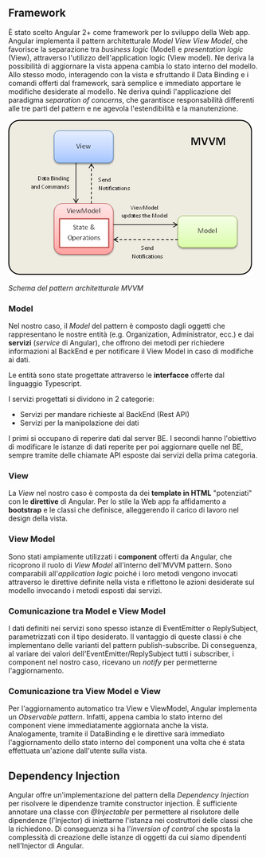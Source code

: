 ## Framework

È stato scelto Angular 2+ come framework per lo sviluppo della Web app. Angular implementa il pattern architetturale *Model View View Model*, che favorisce la separazione tra *business logic* (Model) e *presentation logic* (View), attraverso l'utilizzo dell'application logic (View model). Ne deriva la possibilità di aggiornare la vista appena cambia lo stato interno del modello. Allo stesso modo, interagendo con la vista e sfruttando il Data Binding e i comandi offerti dal framework, sarà semplice e immediato apportare le modifiche desiderate al modello. Ne deriva quindi l'applicazione del paradigma *separation of concerns*, che garantisce responsabilità differenti alle tre parti del pattern e ne agevola l'estendibilità e la manutenzione.

![!MVVM](../Immagini/WebApp/MVVMPattern.png "MVVM di Angular")
<figcaption> <em> Schema del pattern architetturale MVVM </em> </figcaption>

### Model

Nel nostro caso, il *Model* del pattern è composto dagli oggetti che rappresentano le nostre entità (e.g. Organization, Administrator, ecc.) e dai **servizi** (*service* di Angular), che offrono dei metodi per richiedere informazioni al BackEnd e per notificare il View Model in caso di modifiche ai dati.

Le entità sono state progettate attraverso le **interfacce** offerte dal linguaggio Typescript.

I servizi progettati si dividono in 2 categorie:

-   Servizi per mandare richieste al BackEnd (Rest API)
-   Servizi per la manipolazione dei dati

I primi si occupano di reperire dati dal server BE. I secondi hanno l'obiettivo di modificare le istanze di dati reperite per poi aggiornare quelle nel BE, sempre tramite delle chiamate API esposte dai servizi della prima categoria.

### View

La *View* nel nostro caso è composta da dei **template in HTML** "potenziati" con le **direttive** di Angular. Per lo stile la Web app fa affidamento a **bootstrap** e le classi che definisce, alleggerendo il carico di lavoro nel design della vista.

### View Model

Sono stati ampiamente utilizzati i **component** offerti da Angular, che ricoprono il ruolo di *View Model* all'interno dell'MVVM pattern. Sono comparabili all'*application logic* poiché i loro metodi vengono invocati attraverso le direttive definite nella vista e riflettono le azioni desiderate sul modello invocando i metodi esposti dai servizi.

### Comunicazione tra Model e View Model

I dati definiti nei servizi sono spesso istanze di EventEmitter o ReplySubject, parametrizzati con il tipo desiderato. Il vantaggio di queste classi è che implementano delle varianti del pattern publish-subscribe. Di conseguenza, al variare dei valori dell'EventEmitter/ReplySubject tutti i subscriber, i component nel nostro caso, ricevano un *notify* per permetterne l'aggiornamento.

### Comunicazione tra View Model e View

Per l'aggiornamento automatico tra View e ViewModel, Angular implementa un *Observable pattern*. Infatti, appena cambia lo stato interno del component viene immediatamente aggiornata anche la vista. Analogamente, tramite il DataBinding e le direttive sarà immediato l'aggiornamento dello stato interno del component una volta che é stata effettuata un'azione dall'utente sulla vista.

## Dependency Injection
Angular offre un'implementazione del pattern della *Dependency Injection* per risolvere le dipendenze tramite constructor injection. È sufficiente annotare una classe con *@Injectable* per permettere al risolutore delle dipendenze (l'Injector) di iniettarne l'istanza nei costruttori delle classi che la richiedono. Di conseguenza si ha l'*inversion of control* che sposta la complessità di creazione delle istanze di oggetti da cui siamo dipendenti nell'Injector di Angular.